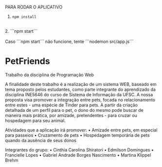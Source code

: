 
PARA RODAR O APLICATIVO

1. ```npm install```
<br>
2. ```npm start```
<br><br>
Caso ```npm start``` não funcione, tente ```nodemon src/app.js```

# PetFriends
Trabalho da disciplina de Programação Web

A finalidade deste trabalho é a realização de um sistema WEB, baseado em tema proposto pelos estudantes, como parte integrante do aprendizado da disciplina INE5646 do curso de Sistema de Informação da UFSC.
A nossa proposta visa promover a integração entre pets, focada no relacionamento entre estes - uma espécie de Tinder para pets. A partir da criação detalhada de um perfil para o pet, o dono do mesmo pode buscar de maneira mais prática, por amizade, pretendentes - para cruzar ou hospedagem para seu animal.

Atividades que a aplicação irá promover:
•	Amizade entre pets, em especial para passeios
•	Cruzamento de pets
•	Hospedagem temporária de pets quando da ausência de seus donos

Integrantes do grupo:
•	Cinthia Carolina Shiratori
•	Edmilson Domingues
•	Francielle Lopes
•	Gabriel Andrade Borges Nascimento
•	Martina Klippel Brehm
